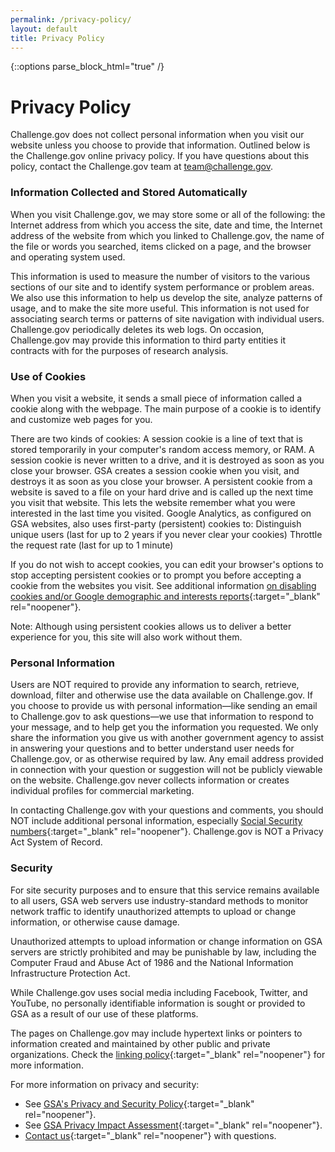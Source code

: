 ```yaml
---
permalink: /privacy-policy/
layout: default
title: Privacy Policy
---
```


{::options parse_block_html="true" /}
<div class="grid-container usa-prose">
<div class="grid-row  padding-x-8 margin-bottom-4">

# Privacy Policy

Challenge.gov does not collect personal information when you visit our website unless you choose to provide that information. Outlined below is the Challenge.gov online privacy policy. If you have questions about this policy, contact the Challenge.gov team at [team@challenge.gov](mailto:team@challenge.gov).

### Information Collected and Stored Automatically
When you visit Challenge.gov, we may store some or all of the following: the Internet address from which you access the site, date and time, the Internet address of the website from which you linked to Challenge.gov, the name of the file or words you searched, items clicked on a page, and the browser and operating system used.

This information is used to measure the number of visitors to the various sections of our site and to identify system performance or problem areas. We also use this information to help us develop the site, analyze patterns of usage, and to make the site more useful. This information is not used for associating search terms or patterns of site navigation with individual users. Challenge.gov periodically deletes its web logs. On occasion, Challenge.gov may provide this information to third party entities it contracts with for the purposes of research analysis.

### Use of Cookies

When you visit a website, it sends a small piece of information called a cookie along with the webpage. The main purpose of a cookie is to identify and customize web pages for you.

There are two kinds of cookies:
A session cookie is a line of text that is stored temporarily in your computer's random access memory, or RAM. A session cookie is never written to a drive, and it is destroyed as soon as you close your browser. GSA creates a session cookie when you visit, and destroys it as soon as you close your browser.
A persistent cookie from a website is saved to a file on your hard drive and is called up the next time you visit that website. This lets the website remember what you were interested in the last time you visited. Google Analytics, as configured on GSA websites, also uses first-party (persistent) cookies to:
Distinguish unique users (last for up to 2 years if you never clear your cookies)
Throttle the request rate (last for up to 1 minute)

If you do not wish to accept cookies, you can edit your browser's options to stop accepting persistent cookies or to prompt you before accepting a cookie from the websites you visit. See additional information [on disabling cookies and/or Google demographic and interests reports](https://www.usa.gov/optout-instructions){:target="_blank" rel="noopener"}.

Note: Although using persistent cookies allows us to deliver a better experience for you, this site will also work without them.

### Personal Information

Users are NOT required to provide any information to search, retrieve, download, filter and otherwise use the data available on Challenge.gov. If you choose to provide us with personal information—like sending an email to Challenge.gov to ask questions—we use that information to respond to your message, and to help get you the information you requested. We only share the information you give us with another government agency to assist in answering your questions and to better understand user needs for Challenge.gov, or as otherwise required by law. Any email address provided in connection with your question or suggestion will not be publicly viewable on the website. Challenge.gov never collects information or creates individual profiles for commercial marketing.

In contacting Challenge.gov with your questions and comments, you should NOT include additional personal information, especially [Social Security numbers](https://www.ssa.gov/pubs/EN-05-10002.pdf){:target="_blank" rel="noopener"}. Challenge.gov is NOT a Privacy Act System of Record. 



### Security

For site security purposes and to ensure that this service remains available to all users, GSA web servers use industry-standard methods to monitor network traffic to identify unauthorized attempts to upload or change information, or otherwise cause damage. 

Unauthorized attempts to upload information or change information on GSA servers are strictly prohibited and may be punishable by law, including the Computer Fraud and Abuse Act of 1986 and the National Information Infrastructure Protection Act.

While Challenge.gov uses social media including Facebook, Twitter, and YouTube, no personally identifiable information is sought or provided to GSA as a result of our use of these platforms. 

The pages on Challenge.gov may include hypertext links or pointers to information created and maintained by other public and private organizations. Check the [linking policy](https://www.gsa.gov/website-information/linking-policy){:target="_blank" rel="noopener"} for more information.

For more information on privacy and security:

- See [GSA's Privacy and Security Policy](https://www.gsa.gov/reference/gsa-privacy-program){:target="_blank" rel="noopener"}. 
- See [GSA Privacy Impact Assessment](https://www.gsa.gov/reference/gsa-privacy-program/privacy-impact-assessments-pia){:target="_blank" rel="noopener"}.
- [Contact us](mailto:team@challenge.gov){:target="_blank" rel="noopener"} with questions.
</div>
</div>